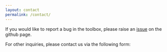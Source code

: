 ```yaml
---
layout: contact
permalink: /contact/
---
```


If you would like to report a bug in the toolbox, please raise an 
[issue](https://github.com/abyvinod/SReachTools/issues) on the github page. 

For other inquiries, please contact us via the following form:


